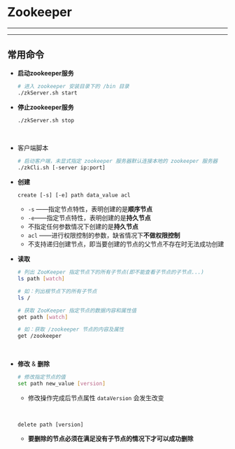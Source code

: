 # Zookeeper





----









----


## 常用命令
+ **启动zookeeper服务**

  ```sh
  # 进入 zookeeper 安装目录下的 /bin 目录
  ./zkServer.sh start
  ```



+ **停止zookeeper服务**

  ```sh
  ./zkServer.sh stop
  ```

  ​


+ 客户端脚本

  ```sh
  # 启动客户端，未显式指定 zookeeper 服务器默认连接本地的 zookeeper 服务器
  ./zkCli.sh [-server ip:port]
  ```



+ **创建**

  ```shell
  create [-s] [-e] path data_value acl
  ```

  + `-s` ——指定节点特性，表明创建的是**顺序节点**
  + `-e`——指定节点特性，表明创建的是**持久节点**
  + 不指定任何参数情况下创建的是**持久节点**
  + `acl` ——进行权限控制的参数，缺省情况下**不做权限控制**
  + 不支持递归创建节点，即当要创建的节点的父节点不存在时无法成功创建



+ **读取**

  ```sh
  # 列出 ZooKeeper 指定节点下的所有子节点(即不能查看子节点的子节点...)
  ls path [watch]

  # 如：列出根节点下的所有子节点
  ls /

  # 获取 ZooKeeper 指定节点的数据内容和属性值
  get path [watch]

  # 如：获取 /zookeeper 节点的内容及属性
  get /zookeeper
  ```

  ​


+ **修改** & **删除**

  ```sh
  # 修改指定节点的值
  set path new_value [version]
  ```

  + 修改操作完成后节点属性 `dataVersion` 会发生改变

    ​

  ```shell
  delete path [version]
  ```

  + **要删除的节点必须在满足没有子节点的情况下才可以成功删除**